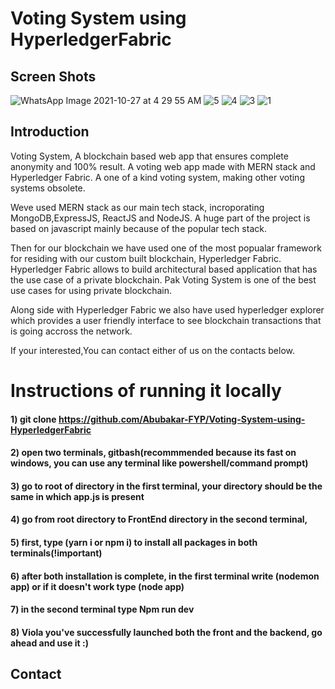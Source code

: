 # Voting System using HyperledgerFabric

## Screen Shots
![WhatsApp Image 2021-10-27 at 4 29 55 AM](https://user-images.githubusercontent.com/61330248/152697581-dd466e72-2768-44a4-adee-4b6957bb8a1c.jpeg)
![5](https://user-images.githubusercontent.com/61330248/152697583-cb2bf612-ade4-4b5a-9eeb-a6b73bd80461.PNG)
![4](https://user-images.githubusercontent.com/61330248/152697584-bdb7cb36-e66b-426d-947b-17a07caee104.PNG)
![3](https://user-images.githubusercontent.com/61330248/152697586-700de994-1968-4df8-972a-fb05e521bbc5.PNG)
![1](https://user-images.githubusercontent.com/61330248/152697589-3dbd71d2-abae-49a9-ada1-91397303c439.PNG)

## Introduction
Voting System, A blockchain based web app that ensures complete anonymity and 100% result. A voting web app made with MERN stack and Hyperledger Fabric. A one of a kind voting system, making other voting systems obsolete. 

Weve used MERN stack as our main tech stack, incroporating MongoDB,ExpressJS, ReactJS and NodeJS. A huge part of the project is based on javascript mainly because of the popular tech stack.

Then for our blockchain we have used one of the most popualar framework for residing with our custom built blockchain, Hyperledger Fabric. Hyperledger Fabric allows to build architectural based application that has the use case of a private blockchain. Pak Voting System is one of the best use cases for using private blockchain. 

Along side with Hyperledger Fabric we also have used hyperledger explorer which provides a user friendly interface to see blockchain transactions that is going accross the network.

If your interested,You can contact either of us on the contacts below.

# Instructions of running it locally

#### 1) git clone https://github.com/Abubakar-FYP/Voting-System-using-HyperledgerFabric
#### 2) open two terminals, gitbash(recommmended because its fast on windows, you can use any terminal like powershell/command prompt)
#### 3) go to root of directory in the first terminal, your directory should be the same in which app.js is present
#### 4) go from root directory to FrontEnd directory in the second terminal, 
#### 5) first, type (yarn i or npm i) to install all packages in both terminals(!important)
#### 6) after both installation is complete, in the first terminal write (nodemon app) or if it doesn't work type (node app)
#### 7) in the second terminal type Npm run dev
#### 8) Viola you've successfully launched both the front and the backend, go ahead and use it :)

## Contact

###
